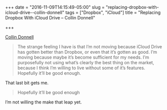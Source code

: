 +++
date = "2016-11-09T14:15:49-05:00"
slug = "replacing-dropbox-with-icloud-drive--collin-donnell"
tags = ["Dropbox", "iCloud"]
title = "Replacing Dropbox With iCloud Drive – Collin Donnell"

+++

[Collin Donnell](http://collindonnell.com/2016/11/07/replacing-dropbox-with-icloud-drive/)

>The strange feeling I have is that I’m not moving because iCloud Drive has
>gotten better than Dropbox, or even that it’s gotten as good. I’m moving
>because maybe it’s become sufficient for my needs. I’m purposefully not using
>what’s clearly the best thing on the market, because I think I’m willing to
>live without some of it’s features. Hopefully it’ll be good enough.

That last bit gets me.

> Hopefully it’ll be good enough

I’m not willing the make that leap yet.
